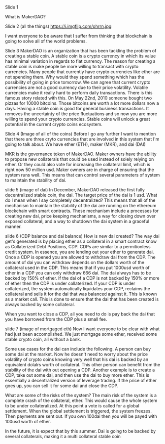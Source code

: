 Slide 1

What is MakerDAO?

Slide 2 (all the things) https://i.imgflip.com/ohrrn.jpg

I want everyone to be aware that I suffer from thinking that blockchain is going to solve all of the world problems.

Slide 3
MakerDAO is an organization that has been tackling the problem of creating a stable coin. A stable coin is a crypto currency in which its value has minimal variation in regards to fiat currency. The reason for creating a stable coin is make people be more willing to transact with crypto currencies. Many people that currently have crypto currencies like ether are not spending them. Why would they spend something which has the possibility of going in price tomorrow. We can agree that current crypto currencies are not a good currency due to their price volatility. Volatile currencies make it really hard to perform daily transactions. There is this famous story related with this. On May 22nd, 2010 someone bought two pizzas for 10000 bitcoins. Those bitcoins are worth a lot more dollars now a days. Having a stable coin is good for general business transactions. It removes the uncertainty of the price fluctuations and so now you are more willing to spend your crypto currencies. Stable coins will unlock a great potential in the current crypto coins ecosystem.

Slide 4 (Image of all of the coins)
Before I go any further I want to mention that there are three cryto currencies that are involved in this system that I'm going to talk about. We have ether (ETH), maker (MKR), and dai (DAI)

MKR is the governance token of MakerDAO. Maker owners have the ability to propose new collaterals that could be used instead of solely relying on ether. Or they could also vote for increasing the collateral limit, which is right now 50 million usd. Maker owners are in charge of ensuring that the system runs well. This means that can control several parameters of system to maintain the stability of dai.

slide 5 (image of dai)
In December, MakerDAO released the first fully decentralized stable coin, the dai. The target price of the dai is 1 usd. What do I mean when I say completely decentralized? This means that all of the mechanism to maintain the stability of the dai are running on the ethereum blockchain with smart contracts. These mechanism include a processes for creating new dai, price keeping mechanisms, a way for closing down over exposed collateral, and a way to shutdown the dai system in a graceful manner. 

slide 6 (CDP balance and dai balance)
How is new dai created? The way dai get's generated is by placing ether as a collateral in a smart contract know as Collaterized Debt Positions, CDP. CDPs are similar to a permitionless credit system. In essence, you are lending out your ether to generate dai. Once a CDP is opened you are allowed to withdraw dai from the CDP. The amount of dai you can withdraw depends on the dollars worth of the collateral used in the CDP. This means that if you put 1000usd worth of ether in a CDP you can only withdraw 666 dai. The dai always has to be backed by 150% of ether. If the dai of a CDP is not backed by 150% or more of ether then the CDP is under collaterized. If your CDP is under collaterized, the system automatically liquidates your CDP, reclaims the collateral and sells it for the dai that was balanced against it. This is known as a market call. This is done to ensure that the dai that has been created is always backed by some collateral. 

When you want to close a CDP, all you need to do is pay back the dai that you have borrowed from the CDP plus a small fee.  

slide 7 (image of mortgaged eth)
Now I want everyone to be clear with what had just been accomplished. We just mortgage some ether, received some stable crypto coin, all without a bank.

Some use cases for the dai can include the following. A person can buy some dai at the market. Now he doesn't need to worry about the price volatility of crypto coins knowing very well that his dai is backed by an equivalent dolalrs worth of collateral. This other person can benefit from the stability of the dai with out opening a CDP. Another example is to create a CDP, take out some dai, and then use the dai to buy more ether. This is essentially a decentralized version of leverage trading. If the price of ether goes up, you can sell it for some dai and close the CDP.
 
What are some of the risks of the system? The main risk of the system is a complete crash of the collateral, ether. This would cause the whole system to be under collateralized. At this point a vote is called for a global settlement. When the global settlement is triggered, the system freezes. Then payments are sent out. If you own 100dai then you will be payed with 100usd worth of ether.
    
In the future, it is expect that by this summer. Dai is going to be backed by several collaterals, making it a multi collateral stable coin

